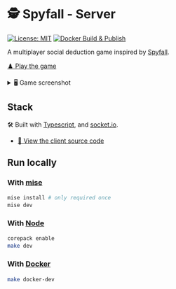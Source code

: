 # 🕵️ Spyfall - Server

[![License: MIT](https://img.shields.io/badge/license-MIT-green)](./LICENSE)
[![Docker Build & Publish](https://github.com/VeryBadFrags/spyfall-server/actions/workflows/docker-publish.yml/badge.svg)](https://github.com/VeryBadFrags/spyfall-server/actions/workflows/docker-publish.yml)

A multiplayer social deduction game inspired by
[Spyfall](https://hwint.ru/portfolio-item/spyfall/).

[♟️ Play the game](https://spyfall.verybadfrags.com)

<details>
    <summary>🖥️ Game screenshot</summary>
    <img alt="Game screenshot" src="docs/spyfall-example-01.png"/>
</details>

## Stack

🛠️ Built with [Typescript](https://www.typescriptlang.org), and [socket.io](https://socket.io).

- [💾 View the client source code](https://github.com/VeryBadFrags/spyfall-client)

## Run locally

### With [mise](https://mise.jdx.dev)

```sh
mise install # only required once
mise dev
```

### With [Node](https://nodejs.org)

```sh
corepack enable
make dev
```

### With [Docker](https://www.docker.com)

```sh
make docker-dev
```
